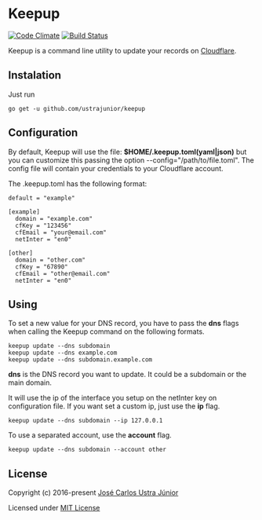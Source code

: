 # Keepup

[![Code Climate](https://codeclimate.com/github/ustrajunior/keepup/badges/gpa.svg)](https://codeclimate.com/github/ustrajunior/keepup)
[![Build Status](https://travis-ci.org/ustrajunior/keepup.svg?branch=master)](https://travis-ci.org/ustrajunior/keepup)

Keepup is a command line utility to update your records on [Cloudflare](https://www.cloudflare.com/). 

## Instalation

Just run 

```
go get -u github.com/ustrajunior/keepup
```

## Configuration

By default, Keepup will use the file: **$HOME/.keepup.toml(yaml|json)** but you can customize this passing the option --config="/path/to/file.toml". The config file will contain your credentials to your Cloudflare account.

The .keepup.toml has the following format:

```
default = "example"

[example]
  domain = "example.com"
  cfKey = "123456"
  cfEmail = "your@email.com"
  netInter = "en0"

[other]
  domain = "other.com"
  cfKey = "67890"
  cfEmail = "other@email.com"
  netInter = "en0"
```

## Using

To set a new value for your DNS record, you have to pass the **dns** flags when calling the Keepup command on the following formats.

```
keepup update --dns subdomain
keepup update --dns example.com
keepup update --dns subdomain.example.com
```

**dns** is the DNS record you want to update. It could be a subdomain or the main domain.

It will use the ip of the interface you setup on the netInter key on configuration file. If you want set a custom ip, just use the **ip** flag.

```
keepup update --dns subdomain --ip 127.0.0.1
```

To use a separated account, use the **account** flag. 

```
keepup update --dns subdomain --account other
```

## License

Copyright (c) 2016-present [José Carlos Ustra Júnior](https://github.com/ustrajunior)

Licensed under [MIT License](https://github.com/ustrajunior/keepup/blob/master/LICENSE)
